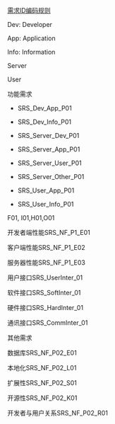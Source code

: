 [需求ID编码规则](<https://wenku.baidu.com/view/6888fb68866fb84ae55c8d79?pcf=2&sfr_fb=0>)

Dev: Developer

App: Application

Info: Information

Server

User



功能需求

- SRS\_Dev\_App\_P01

- SRS\_Dev\_Info\_P01

- SRS\_Server\_Dev\_P01

- SRS\_Server\_App\_P01

- SRS\_Server\_User\_P01

- SRS\_Server\_Other\_P01

- SRS\_User\_App\_P01

- SRS\_User\_Info\_P01

F01, I01,H01,O01



开发者端性能SRS\_NF\_P1\_E01

客户端性能SRS\_NF\_P1\_E02

服务器性能SRS\_NF\_P1\_E03



用户接口SRS\_UserInter\_01

软件接口SRS\_SoftInter\_01

硬件接口SRS\_HardInter\_01

通讯接口SRS\_CommInter\_01



其他需求

数据库SRS\_NF\_P02\_E01

本地化SRS\_NF\_P02\_L01

扩展性SRS\_NF\_P02\_S01

开源性SRS\_NF\_P02\_K01

开发者与用户关系SRS\_NF\_P02\_R01


